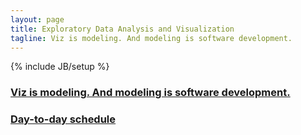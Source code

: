 ```yaml
---
layout: page
title: Exploratory Data Analysis and Visualization
tagline: Viz is modeling. And modeling is software development.
---
```

{% include JB/setup %}


### [Viz is modeling. And modeling is software development.](intro.html) ###

### [Day-to-day schedule](http://github.com/stat4701/edav/blob/gh-pages/agenda.md) ###


